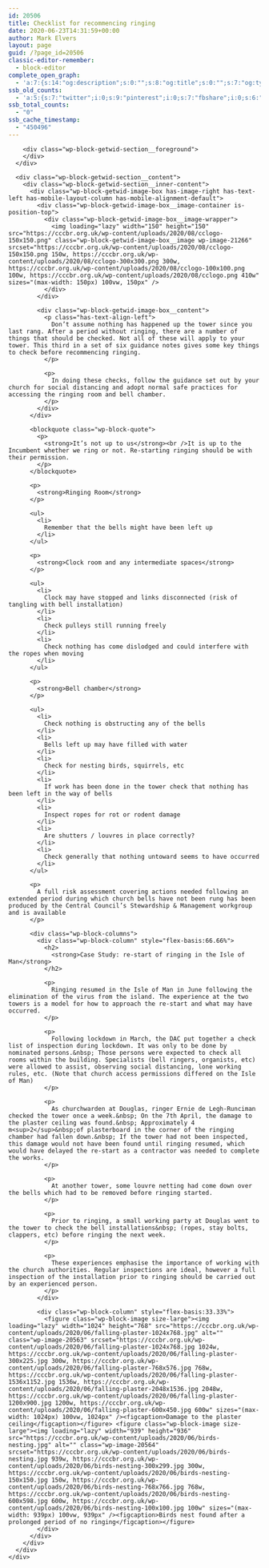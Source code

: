 ```yaml
---
id: 20506
title: Checklist for recommencing ringing
date: 2020-06-23T14:31:59+00:00
author: Mark Elvers
layout: page
guid: /?page_id=20506
classic-editor-remember:
  - block-editor
complete_open_graph:
  - 'a:7:{s:14:"og:description";s:0:"";s:8:"og:title";s:0:"";s:7:"og:type";s:0:"";s:12:"twitter:card";s:7:"summary";s:15:"twitter:creator";s:0:"";s:19:"twitter:description";s:0:"";s:8:"og:image";s:0:"";}'
ssb_old_counts:
  - 'a:5:{s:7:"twitter";i:0;s:9:"pinterest";i:0;s:7:"fbshare";i:0;s:6:"reddit";i:0;s:6:"tumblr";N;}'
ssb_total_counts:
  - "0"
ssb_cache_timestamp:
  - "450496"
---
```

<div class="wp-block-getwid-section getwid-section-content-custom-width">
  <div class="wp-block-getwid-section__wrapper">
    <div class="wp-block-getwid-section__inner-wrapper" style="max-width:1100px">
      <div class="wp-block-getwid-section__background-holder">
        <div class="wp-block-getwid-section__background">
        </div>
        
        <div class="wp-block-getwid-section__foreground">
        </div>
      </div>
      
      <div class="wp-block-getwid-section__content">
        <div class="wp-block-getwid-section__inner-content">
          <div class="wp-block-getwid-image-box has-image-right has-text-left has-mobile-layout-column has-mobile-alignment-default">
            <div class="wp-block-getwid-image-box__image-container is-position-top">
              <div class="wp-block-getwid-image-box__image-wrapper">
                <img loading="lazy" width="150" height="150" src="https://cccbr.org.uk/wp-content/uploads/2020/08/cclogo-150x150.png" class="wp-block-getwid-image-box__image wp-image-21266" srcset="https://cccbr.org.uk/wp-content/uploads/2020/08/cclogo-150x150.png 150w, https://cccbr.org.uk/wp-content/uploads/2020/08/cclogo-300x300.png 300w, https://cccbr.org.uk/wp-content/uploads/2020/08/cclogo-100x100.png 100w, https://cccbr.org.uk/wp-content/uploads/2020/08/cclogo.png 410w" sizes="(max-width: 150px) 100vw, 150px" />
              </div>
            </div>
            
            <div class="wp-block-getwid-image-box__content">
              <p class="has-text-align-left">
                Don’t assume nothing has happened up the tower since you last rang. After a period without ringing, there are a number of things that should be checked. Not all of these will apply to your tower. This third in a set of six guidance notes gives some key things to check before recommencing ringing.
              </p>
              
              <p>
                In doing these checks, follow the guidance set out by your church for social distancing and adopt normal safe practices for accessing the ringing room and bell chamber.
              </p>
            </div>
          </div>
          
          <blockquote class="wp-block-quote">
            <p>
              <strong>It’s not up to us</strong><br />It is up to the Incumbent whether we ring or not. Re-starting ringing should be with their permission.
            </p>
          </blockquote>
          
          <p>
            <strong>Ringing Room</strong>
          </p>
          
          <ul>
            <li>
              Remember that the bells might have been left up
            </li>
          </ul>
          
          <p>
            <strong>Clock room and any intermediate spaces</strong>
          </p>
          
          <ul>
            <li>
              Clock may have stopped and links disconnected (risk of tangling with bell installation)
            </li>
            <li>
              Check pulleys still running freely
            </li>
            <li>
              Check nothing has come dislodged and could interfere with the ropes when moving
            </li>
          </ul>
          
          <p>
            <strong>Bell chamber</strong>
          </p>
          
          <ul>
            <li>
              Check nothing is obstructing any of the bells
            </li>
            <li>
              Bells left up may have filled with water
            </li>
            <li>
              Check for nesting birds, squirrels, etc
            </li>
            <li>
              If work has been done in the tower check that nothing has been left in the way of bells
            </li>
            <li>
              Inspect ropes for rot or rodent damage
            </li>
            <li>
              Are shutters / louvres in place correctly?
            </li>
            <li>
              Check generally that nothing untoward seems to have occurred
            </li>
          </ul>
          
          <p>
            A full risk assessment covering actions needed following an extended period during which church bells have not been rung has been produced by the Central Council’s Stewardship & Management workgroup and is available
          </p>
          
          <div class="wp-block-columns">
            <div class="wp-block-column" style="flex-basis:66.66%">
              <h2>
                <strong>Case Study: re-start of ringing in the Isle of Man</strong>
              </h2>
              
              <p>
                Ringing resumed in the Isle of Man in June following the elimination of the virus from the island. The experience at the two towers is a model for how to approach the re-start and what may have occurred.
              </p>
              
              <p>
                Following lockdown in March, the DAC put together a check list of inspection during lockdown. It was only to be done by nominated persons.&nbsp; Those persons were expected to check all rooms within the building. Specialists (bell ringers, organists, etc) were allowed to assist, observing social distancing, lone working rules, etc. (Note that church access permissions differed on the Isle of Man)
              </p>
              
              <p>
                As churchwarden at Douglas, ringer Ernie de Legh-Runciman checked the tower once a week.&nbsp; On the 7th April, the damage to the plaster ceiling was found.&nbsp; Approximately 4 m<sup>2</sup>&nbsp;of plasterboard in the corner of the ringing chamber had fallen down.&nbsp; If the tower had not been inspected, this damage would not have been found until ringing resumed, which would have delayed the re-start as a contractor was needed to complete the works.
              </p>
              
              <p>
                At another tower, some louvre netting had come down over the bells which had to be removed before ringing started.
              </p>
              
              <p>
                Prior to ringing, a small working party at Douglas went to the tower to check the bell installations&nbsp; (ropes, stay bolts, clappers, etc) before ringing the next week.
              </p>
              
              <p>
                These experiences emphasise the importance of working with the church authorities. Regular inspections are ideal, however a full inspection of the installation prior to ringing should be carried out by an experienced person.
              </p>
            </div>
            
            <div class="wp-block-column" style="flex-basis:33.33%">
              <figure class="wp-block-image size-large"><img loading="lazy" width="1024" height="768" src="https://cccbr.org.uk/wp-content/uploads/2020/06/falling-plaster-1024x768.jpg" alt="" class="wp-image-20563" srcset="https://cccbr.org.uk/wp-content/uploads/2020/06/falling-plaster-1024x768.jpg 1024w, https://cccbr.org.uk/wp-content/uploads/2020/06/falling-plaster-300x225.jpg 300w, https://cccbr.org.uk/wp-content/uploads/2020/06/falling-plaster-768x576.jpg 768w, https://cccbr.org.uk/wp-content/uploads/2020/06/falling-plaster-1536x1152.jpg 1536w, https://cccbr.org.uk/wp-content/uploads/2020/06/falling-plaster-2048x1536.jpg 2048w, https://cccbr.org.uk/wp-content/uploads/2020/06/falling-plaster-1200x900.jpg 1200w, https://cccbr.org.uk/wp-content/uploads/2020/06/falling-plaster-600x450.jpg 600w" sizes="(max-width: 1024px) 100vw, 1024px" /><figcaption>Damage to the plaster ceiling</figcaption></figure> <figure class="wp-block-image size-large"><img loading="lazy" width="939" height="936" src="https://cccbr.org.uk/wp-content/uploads/2020/06/birds-nesting.jpg" alt="" class="wp-image-20564" srcset="https://cccbr.org.uk/wp-content/uploads/2020/06/birds-nesting.jpg 939w, https://cccbr.org.uk/wp-content/uploads/2020/06/birds-nesting-300x299.jpg 300w, https://cccbr.org.uk/wp-content/uploads/2020/06/birds-nesting-150x150.jpg 150w, https://cccbr.org.uk/wp-content/uploads/2020/06/birds-nesting-768x766.jpg 768w, https://cccbr.org.uk/wp-content/uploads/2020/06/birds-nesting-600x598.jpg 600w, https://cccbr.org.uk/wp-content/uploads/2020/06/birds-nesting-100x100.jpg 100w" sizes="(max-width: 939px) 100vw, 939px" /><figcaption>Birds nest found after a prolonged period of no ringing</figcaption></figure>
            </div>
          </div>
        </div>
      </div>
    </div>
  </div>
</div>
